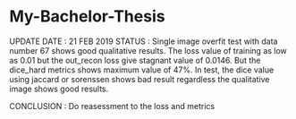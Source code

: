 # My-Bachelor-Thesis
UPDATE DATE : 21 FEB 2019
STATUS      : 
  Single image overfit test with data number 67 shows good qualitative results. The loss value of training as low as 0.01 but the out_recon loss give stagnant value of 0.0146. But the dice_hard metrics shows maximum value of 47%. In test, the dice value using jaccard or sorenssen shows bad result regardless the qualitative image shows good results.
  
CONCLUSION  :
  Do reasessment to the loss and metrics
